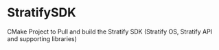 # StratifySDK
CMake Project to Pull and build the Stratify SDK (Stratify OS, Stratify API and supporting libraries)
